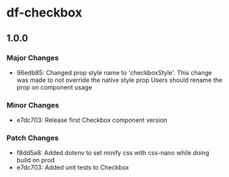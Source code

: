 # df-checkbox

## 1.0.0

### Major Changes

- 96edb85: Changed prop style name to 'checkboxStyle'.
  This change was made to not override the native style prop
  Users should rename the prop on component usage

### Minor Changes

- e7dc703: Release first Checkbox component version

### Patch Changes

- f8dd5a8: Added dotenv to set minify css with css-nano while doing build on prod
- e7dc703: Added unit tests to Checkbox
